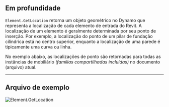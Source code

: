 ## Em profundidade
`Element.GetLocation` retorna um objeto geométrico no Dynamo que representa a localização de cada elemento de entrada do Revit. A localização de um elemento é geralmente determinada por seu ponto de inserção. Por exemplo, a localização do ponto de um pilar de fundação cilíndrica está no centro superior, enquanto a localização de uma parede é tipicamente uma curva ou linha.

No exemplo abaixo, as localizações de ponto são retornadas para todas as instâncias de mobiliário _(famílias compartilhadas incluídas)_ no documento (arquivo) atual.
___
## Arquivo de exemplo

![Element.GetLocation](./Revit.Elements.Element.GetLocation_img.jpg)

